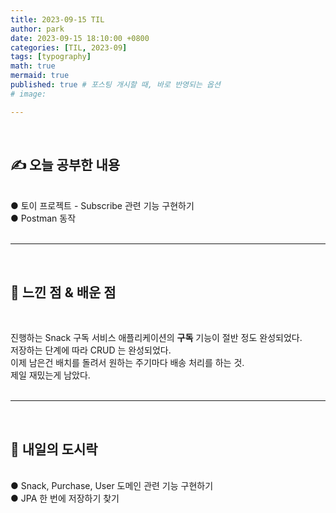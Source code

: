 ```yaml
---
title: 2023-09-15 TIL
author: park
date: 2023-09-15 18:10:00 +0800
categories: [TIL, 2023-09]
tags: [typography]
math: true
mermaid: true
published: true # 포스팅 개시할 때, 바로 반영되는 옵션
# image: 

---
```


<br>

## ✍ 오늘 공부한 내용

<br>
● 토이 프로젝트 - Subscribe 관련 기능 구현하기<br>
● Postman 동작<br>
<br>

---

<br>

## 🧠 느낀 점 & 배운 점 

<br>

진행하는 Snack 구독 서비스 애플리케이션의 <b>구독</b> 기능이 절반 정도 완성되었다.<br>
저장하는 단계에 따라 CRUD 는 완성되었다.<br>
이제 남은건 배치를 돌려서 원하는 주기마다 배송 처리를 하는 것.<br>
제일 재밌는게 남았다.<br>
<br>

---

<br>

## 🍱 내일의 도시락

<br>
● Snack, Purchase, User 도메인 관련 기능 구현하기<br>
● JPA 한 번에 저장하기 찾기<br>
<br>
<br>